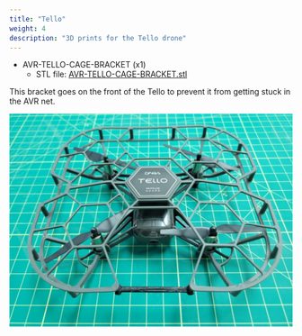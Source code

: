 ```yaml
---
title: "Tello"
weight: 4
description: "3D prints for the Tello drone"
---
```


- AVR-TELLO-CAGE-BRACKET (x1)
  - STL file: [AVR-TELLO-CAGE-BRACKET.stl](https://cad.onshape.com/documents/48983f6b36ff3822e8dc8726/w/2a2bc308590d3bfe38b56c55/e/80e492c7ebf9fb31af4a6b3e)

This bracket goes on the front of the Tello to prevent it from getting stuck in the AVR net.

![Tello Cage Bracket](avr_tello_cage_print.jpg)
